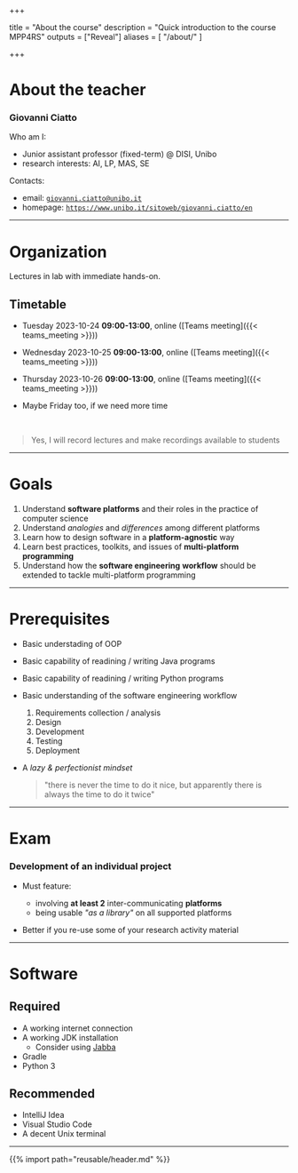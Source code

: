 +++

title = "About the course"
description = "Quick introduction to the course MPP4RS"
outputs = ["Reveal"]
aliases = [
    "/about/"
]

+++

# About the teacher


### Giovanni Ciatto

Who am I:
- Junior assistant professor (fixed-term) @ DISI, Unibo
- research interests: AI, LP, MAS, SE

<p>

Contacts:
* email: [`giovanni.ciatto@unibo.it`](mailto:giovanni.ciatto@unibo.it)
* homepage: [`https://www.unibo.it/sitoweb/giovanni.ciatto/en`](https://www.unibo.it/sitoweb/giovanni.ciatto/en)

---

# Organization

Lectures in lab with immediate hands-on.

## Timetable

* Tuesday 2023-10-24 __09:00-13:00__, online ([Teams meeting]({{< teams_meeting >}}))

* Wednesday 2023-10-25 __09:00-13:00__, online ([Teams meeting]({{< teams_meeting >}}))

* Thursday 2023-10-26 __09:00-13:00__, online ([Teams meeting]({{< teams_meeting >}}))

* Maybe Friday too, if we need more time

<br/>


> Yes, I will record lectures and make recordings available to students

---

# Goals

1. Understand **software platforms** and their roles in the practice of computer science
2. Understand _analogies_ and _differences_ among different platforms
3. Learn how to design software in a **platform-agnostic** way
4. Learn best practices, toolkits, and issues of **multi-platform programming**
5. Understand how the **software engineering** __workflow__ should be extended to tackle multi-platform programming

---

# Prerequisites

* Basic understading of OOP
* Basic capability of readining / writing Java programs
* Basic capability of readining / writing Python programs
* Basic understanding of the software engineering workflow
  1. Requirements collection / analysis
  2. Design
  3. Development
  4. Testing 
  5. Deployment
* A *lazy & perfectionist mindset*

  > "there is never the time to do it nice, 
  > but apparently there is always the time to do it twice"

---

# Exam

### **Development** of an **individual** project

* Must feature:
  * involving __at least 2__ inter-communicating __platforms__
  * being usable _"as a library"_ on all supported platforms

* Better if you re-use some of your research activity material

---

# Software

## Required

* A working internet connection
* A working JDK installation
  * Consider using [Jabba](https://github.com/shyiko/jabba)
* Gradle
* Python 3

## Recommended

* IntelliJ Idea
* Visual Studio Code
* A decent Unix terminal

---

{{% import path="reusable/header.md" %}}
